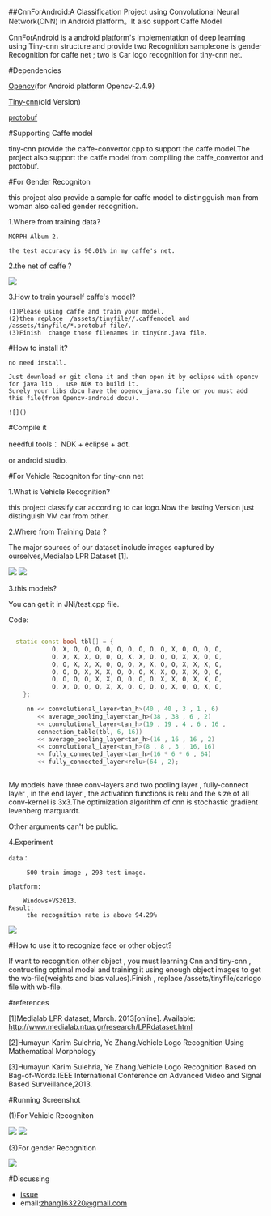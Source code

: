 ##CnnForAndroid:A Classification Project using Convolutional Neural Network(CNN) in Android platform。It also support Caffe Model

CnnForAndroid is a android platform's implementation of deep learning using Tiny-cnn structure and provide two Recognition sample:one is gender Recognition for caffe net ; two is Car logo recognition for tiny-cnn net.

#Dependencies

[Opencv](http://opencv.org/)(for Android platform Opencv-2.4.9)

[Tiny-cnn](https://github.com/nyanp/tiny-cnn#features)(old Version)

[protobuf](https://github.com/google/protobuf)

#Supporting Caffe model

tiny-cnn provide the caffe-convertor.cpp to support the caffe model.The project also support the caffe model from  compiling the caffe_convertor and protobuf.

#For Gender Recogniton

 this project also provide a sample for caffe model to distingguish man from woman also called gender recognition. 
 	
 1.Where from training data?
 	
 	MORPH Album 2.
 	
 	the test accuracy is 90.01% in my caffe's net.
 	
 2.the net of caffe ?
	
![](https://github.com/zhangqianhui/CnnForAndroid/blob/master/photo%20for%20readme/net.PNG)
	
 3.How to train yourself caffe's model?
 	
 	(1)Please using caffe and train your model.     
 	(2)then replace  /assets/tinyfile//.caffemodel and /assets/tinyfile/*.protobuf file/.
 	(3)Finish  change those filenames in tinyCnn.java file.

#How to install it?
 	
 	no need install.

	Just download or git clone it and then open it by eclipse with opencv for java lib ,  use NDK to build it.
 	Surely your libs docu have the opencv_java.so file or you must add this file(from Opencv-android docu).
 	
 	![]()
 
#Compile it 
 
 needful tools： NDK + eclipse + adt.
 
 or android studio.
 
#For Vehicle Recogniton for tiny-cnn net 

1.What is Vehicle Recognition?

 this project classify car according to car logo.Now  the lasting Version just distinguish VM car from other.

2.Where from Training Data ?

The major sources of our dataset include images captured by ourselves,Medialab LPR Dataset [1].

![](https://github.com/zhangqianhui/CnnForAndroid/blob/master/photo%20for%20readme/20.jpg)
![](https://github.com/zhangqianhui/CnnForAndroid/blob/master/photo%20for%20readme/21.jpg) 

3.this models?

You can get it in JNi/test.cpp file.

Code:
```cpp

  static const bool tbl[] = {
			O, X, O, O, O, O, O, O, O, O, O, X, O, O, O, O,
			O, X, X, X, O, O, O, X, X, O, O, O, X, X, O, O,
			O, O, X, X, X, O, O, O, X, X, O, O, X, X, X, O,
			O, O, O, X, X, X, O, O, O, X, X, O, X, X, O, O,
			O, O, O, O, X, X, O, O, O, O, X, X, O, X, X, O,
			O, X, O, O, O, X, X, O, O, O, O, X, O, O, X, O,
	};

	 nn << convolutional_layer<tan_h>(40 , 40 , 3 , 1 , 6)  
		<< average_pooling_layer<tan_h>(38 , 38 , 6 , 2)   
		<< convolutional_layer<tan_h>(19 , 19 , 4 , 6 , 16 ,
		connection_table(tbl, 6, 16))              
		<< average_pooling_layer<tan_h>(16 , 16 , 16 , 2)  
		<< convolutional_layer<tan_h>(8 , 8 , 3 , 16, 16) 
		<< fully_connected_layer<tan_h>(16 * 6 * 6 , 64)
		<< fully_connected_layer<relu>(64 , 2);
		
```
 My models have three conv-layers and two pooling layer , fully-connect layer , in the end layer , the activation functions is relu and the size of all conv-kernel is 3x3.The optimization algorithm of cnn  is stochastic gradient levenberg marquardt.
 
 Other arguments can't be public.
 
 4.Experiment 
 
 	data：
 
		 500 train image , 298 test image.
 
 	platform:
 
 		Windows+VS2013.
 	Result:
 		 the recognition rate is above 94.29% 
 		 
 ![](https://github.com/zhangqianhui/CnnForAndroid/blob/master/photo%20for%20readme/test.PNG)
 
 		
 
#How to use it to recognize face or other object?

If want to recognition other object , you must learning Cnn and tiny-cnn , contructing optimal model and training it using 
enough object images to get the wb-file(weights and bias values).Finish , replace /assets/tinyfile/carlogo file with wb-file.

#references 

[1]Medialab LPR dataset, March. 2013[online]. Available: http://www.medialab.ntua.gr/research/LPRdataset.html

[2]Humayun Karim Sulehria, Ye Zhang.Vehicle Logo Recognition Using Mathematical Morphology

[3]Humayun Karim Sulehria, Ye Zhang.Vehicle Logo Recognition Based on Bag-of-Words.IEEE International Conference on Advanced Video and Signal Based Surveillance,2013.

#Running Screenshot

(1)For Vehicle Recogniton

![](https://github.com/zhangqianhui/CnnForAndroid/blob/master/photo%20for%20readme/23.png)
![](https://github.com/zhangqianhui/CnnForAndroid/blob/master/photo%20for%20readme/24.png) 

(3)For gender Recognition

![](https://github.com/zhangqianhui/CnnForAndroid/blob/master/photo%20for%20readme/app.png)

#Discussing
* [issue](https://github.com/zhangqianhui/CnnForAndroid/issues/new)
* email:zhang163220@gmail.com
